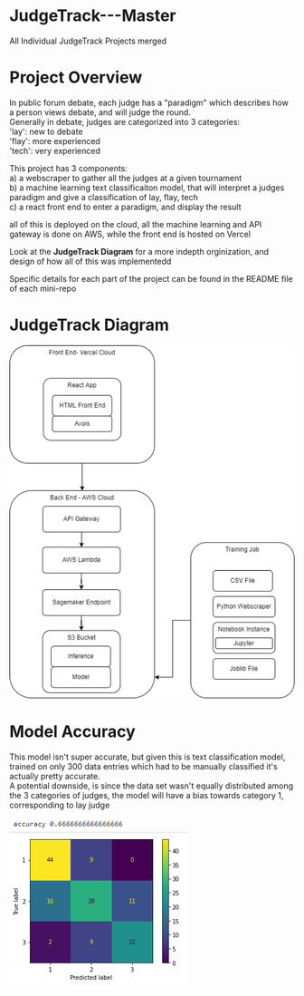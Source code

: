 # JudgeTrack---Master
All Individual JudgeTrack Projects merged

# Project Overview
In public forum debate, each judge has a "paradigm" which describes how a person views debate, and will judge the round.
<br>
Generally in debate, judges are categorized into 3 categories:
<br>
  'lay': new to debate
  <br>
  'flay': more experienced
  <br>
  'tech': very experienced
  <br>
 
This project has 3 components:
<br>
a) a webscraper to gather all the judges at a given tournament
<br>
b) a machine learning text classificaiton model, that will interpret a judges paradigm and give a classification of lay, flay, tech
<br>
c) a react front end to enter a paradigm, and display the result
<br>

all of this is deployed on the cloud, all the machine learning and API gateway is done on AWS, while the front end is hosted on Vercel

Look at the **JudgeTrack Diagram** for a more indepth orginization, and design of how all of this was implementedd

Specific details for each part of the project can be found in the README file of each mini-repo
# JudgeTrack Diagram
![JudgeTrack Diagram down, look at JudgeTrackDiagram.png file in repo](JudgeTrackDiagram.png)

# Model Accuracy
This model isn't super accurate, but given this is text classification model, trained on only 300 data entries which had to be manually classified it's actually pretty accurate.
<br>
A potential downside, is since the data set wasn't equally distributed among the 3 categories of judges, the model will have a bias towards category 1, corresponding to lay judge
<br>
<br>
![JudgeTrack Diagram down, look at ModelAccuracy.png file in repo](ModelAccuracy.PNG)
<br>
![JudgeTrack Diagram down, look at HeatMap.png file in repo](HeatMap.PNG)
